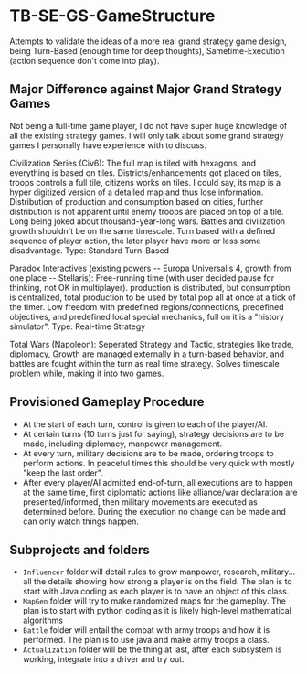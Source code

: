 # TB-SE-GS-GameStructure
Attempts to validate the ideas of a more real grand strategy game design, being Turn-Based (enough time for deep thoughts), Sametime-Execution (action sequence don't come into play).

## Major Difference against Major Grand Strategy Games

Not being a full-time game player, I do not have super huge knowledge of all the existing strategy games. I will only talk about some grand strategy games I personally have experience with to discuss.

Civilization Series (Civ6):
The full map is tiled with hexagons, and everything is based on tiles. Districts/enhancements got placed on tiles, troops controls a full tile, citizens works on tiles. I could say, its map is a hyper digitized version of a detailed map and thus lose information.
Distribution of production and consumption based on cities, further distribution is not apparent until enemy troops are placed on top of a tile.
Long being joked about thousand-year-long wars. Battles and civilization growth shouldn't be on the same timescale.
Turn based with a defined sequence of player action, the later player have more or less some disadvantage.
Type: Standard Turn-Based

Paradox Interactives (existing powers -- Europa Universalis 4, growth from one place -- Stellaris):
Free-running time (with user decided pause for thinking, not OK in multiplayer).
production is distributed, but consumption is centralized, total production to be used by total pop all at once at a tick of the timer.
Low freedom with predefined regions/connections, predefined objectives, and predefined local special mechanics, full on it is a "history simulator".
Type: Real-time Strategy

Total Wars (Napoleon):
Seperated Strategy and Tactic, strategies like trade, diplomacy, Growth are managed externally in a turn-based behavior, and battles are fought within the turn as real time strategy. Solves timescale problem while, making it into two games.

## Provisioned Gameplay Procedure

* At the start of each turn, control is given to each of the player/AI.
* At certain turns (10 turns just for saying), strategy decisions are to be made, including diplomacy, manpower management.
* At every turn, military decisions are to be made, ordering troops to perform actions. In peaceful times this should be very quick with mostly "keep the last order".
* After every player/AI admitted end-of-turn, all executions are to happen at the same time, first diplomatic actions like alliance/war declaration are presented/informed, then military movements are executed as determined before. During the execution no change can be made and can only watch things happen.

## Subprojects and folders

* `Influencer` folder will detail rules to grow manpower, research, military... all the details showing how strong a player is on the field. The plan is to start with Java coding as each player is to have an object of this class.
* `MapGen` folder will try to make randomized maps for the gameplay. The plan is to start with python coding as it is likely high-level mathematical algorithms
* `Battle` folder will entail the combat with army troops and how it is performed. The plan is to use java and make army troops a class.
* `Actualization` folder will be the thing at last, after each subsystem is working, integrate into a driver and try out.
